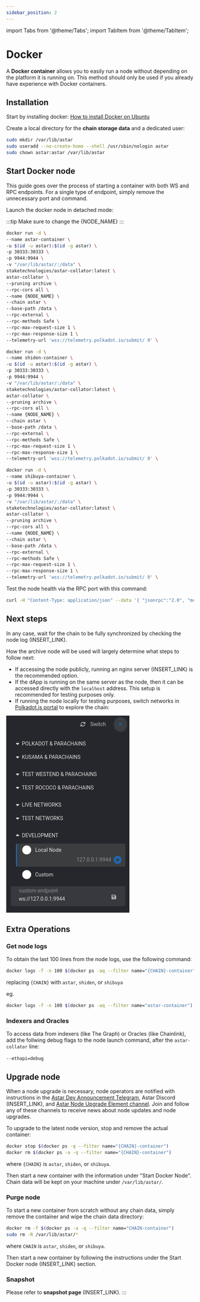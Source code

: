 ```yaml
---
sidebar_position: 2
---
```


import Tabs from '@theme/Tabs';
import TabItem from '@theme/TabItem';

# Docker

A **Docker container** allows you to easily run a node without depending on the platform it is running on. This method should only be used if you already have experience with Docker containers.

## Installation

Start by installing docker: [How to install Docker on Ubuntu](https://linuxize.com/post/how-to-install-and-use-docker-on-ubuntu-20-04/)

Create a local directory for the **chain storage data** and a dedicated user:

```sh
sudo mkdir /var/lib/astar
sudo useradd --no-create-home --shell /usr/sbin/nologin astar
sudo chown astar:astar /var/lib/astar
```

## Start Docker node

This guide goes over the process of starting a container with both WS and RPC endpoints. For a single type of endpoint, simply remove the unnecessary port and command.

Launch the docker node in detached mode:

:::tip
Make sure to change the {NODE_NAME}
:::

<Tabs>
<TabItem value="astar" label="Astar" default>

```sh
docker run -d \
--name astar-container \
-u $(id -u astar):$(id -g astar) \
-p 30333:30333 \
-p 9944:9944 \
-v "/var/lib/astar/:/data" \
staketechnologies/astar-collator:latest \
astar-collator \
--pruning archive \
--rpc-cors all \
--name {NODE_NAME} \
--chain astar \
--base-path /data \
--rpc-external \
--rpc-methods Safe \
--rpc-max-request-size 1 \
--rpc-max-response-size 1 \
--telemetry-url 'wss://telemetry.polkadot.io/submit/ 0' \
```

</TabItem>

<TabItem value="shiden" label="Shiden" default>

```sh
docker run -d \
--name shiden-container \
-u $(id -u astar):$(id -g astar) \
-p 30333:30333 \
-p 9944:9944 \
-v "/var/lib/astar/:/data" \
staketechnologies/astar-collator:latest \
astar-collator \
--pruning archive \
--rpc-cors all \
--name {NODE_NAME} \
--chain astar \
--base-path /data \
--rpc-external \
--rpc-methods Safe \
--rpc-max-request-size 1 \
--rpc-max-response-size 1 \
--telemetry-url 'wss://telemetry.polkadot.io/submit/ 0' \
```

</TabItem>

<TabItem value="shibuya" label="Shibuya" default>

```sh
docker run -d \
--name shibuya-container \
-u $(id -u astar):$(id -g astar) \
-p 30333:30333 \
-p 9944:9944 \
-v "/var/lib/astar/:/data" \
staketechnologies/astar-collator:latest \
astar-collator \
--pruning archive \
--rpc-cors all \
--name {NODE_NAME} \
--chain astar \
--base-path /data \
--rpc-external \
--rpc-methods Safe \
--rpc-max-request-size 1 \
--rpc-max-response-size 1 \
--telemetry-url 'wss://telemetry.polkadot.io/submit/ 0' \
```

</TabItem>
</Tabs>

Test the node health via the RPC port with this command:

```sh
curl -H "Content-Type: application/json" --data '{ "jsonrpc":"2.0", "method":"system_health", "params":[],"id":1 }' localhost:9944
```

## Next steps

In any case, wait for the chain to be fully synchronized by checking the node log (INSERT_LINK).

How the archive node will be used will largely determine what steps to follow next: 
- If accessing the node publicly, running an nginx server (INSERT_LINK) is the recommended option.
- If the dApp is running on the same server as the node, then it can be accessed directly with the `localhost` address. This setup is recommended for testing purposes only.
- If running the node locally for testing purposes, switch networks in [Polkadot.js portal](https://polkadot.js.org/apps) to explore the chain:

![1](img/1.png)

## Extra Operations

### Get node logs

To obtain the last 100 lines from the node logs, use the following command:

```sh
docker logs -f -n 100 $(docker ps -aq --filter name="{CHAIN}-container")
```

replacing `{CHAIN}` with `astar`, `shiden`, or `shibuya`

eg.

```sh
docker logs -f -n 100 $(docker ps -aq --filter name="astar-container")
```

### Indexers and Oracles

To access data from indexers (like The Graph) or Oracles (like Chainlink), add the follwing debug flags to the node launch command, after the `astar-collator` line:

`--ethapi=debug`

## Upgrade node

When a node upgrade is necessary, node operators are notified with instructions in the [Astar Dev Announcement Telegram](https://t.me/+cL4tGZiFAsJhMGJk), Astar Discord (INSERT_LINK), and [Astar Node Upgrade Element channel](https://matrix.to/#/#shiden-runtime-ann:matrix.org). Join and follow any of these channels to receive news about node updates and node upgrades.

To upgrade to the latest node version, stop and remove the actual container:

```sh
docker stop $(docker ps -q --filter name="{CHAIN}-container")
docker rm $(docker ps -a -q --filter name="{CHAIN}-container")
```

where `{CHAIN}` is `astar`, `shiden`, or `shibuya`.

[start command]: docker

Then start a new container with the information under "Start Docker Node". Chain data will be kept on your machine under `/var/lib/astar/`.

### Purge node

To start a new container from scratch without any chain data, simply remove the container and wipe the chain data directory:

```sh
docker rm -f $(docker ps -a -q --filter name="CHAIN-container")
sudo rm -R /var/lib/astar/*
```

where `CHAIN` is `astar`, `shiden`, or `shibuya`.

Then start a new container by following the instructions under the Start Docker node (INSERT_LINK) section.

### Snapshot

Please refer to **snapshot page** (INSERT_LINK).
:::
